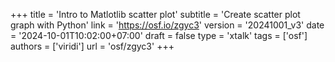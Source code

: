 +++
title = 'Intro to Matlotlib scatter plot'
subtitle = 'Create scatter plot graph with Python'
link = 'https://osf.io/zgyc3'
version = '20241001_v3'
date = '2024-10-01T10:02:00+07:00'
draft = false
type = 'xtalk'
tags = ['osf']
authors = ['viridi']
url = 'osf/zgyc3'
+++
<!--more-->
